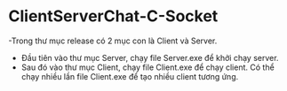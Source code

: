 # ClientServerChat-C-Socket
-Trong thư mục release có 2 mục con là Client và Server.
  + Đầu tiên vào thư mục Server, chạy file Server.exe để khởi chạy server.
  + Sau đó vào thư mục Client, chạy file Client.exe để chạy client. Có thể chạy nhiều lần file Client.exe để tạo nhiều client tương ứng.
